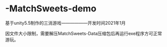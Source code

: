 # -MatchSweets-demo
基于unity5.5制作的三消游戏——————开发时间2021年1月


因文件大小限制，需要解压MatchSweets-Data压缩包后再运行exe程序方可正常游玩。
